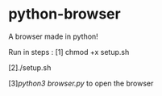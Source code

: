 # python-browser
A browser made in python!

Run in steps : 
[1] chmod +x setup.sh




[2]./setup.sh



[3]*python3 browser.py* to open the browser
